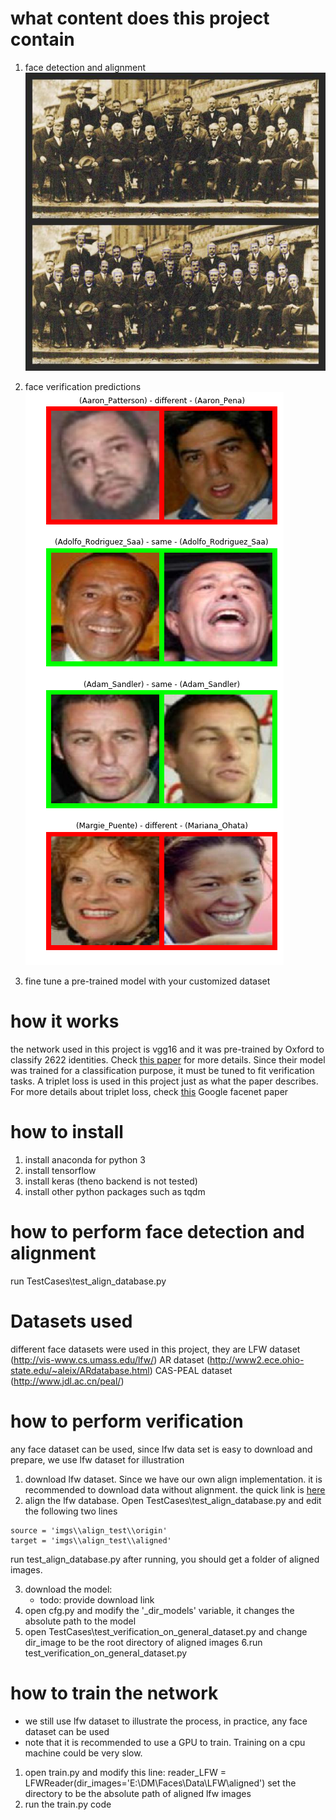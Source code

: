 
# what content does this project contain
1. face detection and alignment
![Alt text](https://github.com/Ao-Lee/Vgg-Face-Fine-tune/raw/master/TestCases/imgs/detection/_01.jpg)

2. face verification predictions
![Alt text](https://github.com/Ao-Lee/Vgg-Face-Fine-tune/raw/master/TestCases/imgs/verification/example.png)

3. fine tune a pre-trained model with your customized dataset

# how it works
the network used in this project is vgg16 and it was pre-trained by Oxford to classify 2622 identities. Check [this paper](https://www.robots.ox.ac.uk/~vgg/publications/2015/Parkhi15/parkhi15.pdf) for more details. Since their model was trained for a classification purpose, it must be
tuned to fit verification tasks. A triplet loss is used in this project just as what the paper describes. For more details about triplet loss, check [this](https://arxiv.org/abs/1503.03832) Google facenet paper

# how to install
1. install anaconda for python 3
2. install tensorflow
3. install keras (theno backend is not tested)
4. install other python packages such as tqdm

# how to perform face detection and alignment
run TestCases\test_align_database.py

# Datasets used 
different face datasets were used in this project, they are
LFW dataset (http://vis-www.cs.umass.edu/lfw/)
AR dataset (http://www2.ece.ohio-state.edu/~aleix/ARdatabase.html)
CAS-PEAL dataset (http://www.jdl.ac.cn/peal/)

# how to perform verification
any face dataset can be used, since lfw data set is easy to download and prepare, we use lfw dataset for illustration
1. download lfw dataset. Since we have our own align implementation. it is recommended to download data without alignment. the quick link is [here](http://vis-www.cs.umass.edu/lfw/lfw.tgz)
2. align the lfw database. Open TestCases\test_align_database.py and edit the following two lines
```
source = 'imgs\\align_test\\origin'
target = 'imgs\\align_test\\aligned'
```
run test_align_database.py after running, you should get a folder of aligned images.

3. download the model:
	* todo: provide download link
4. open cfg.py and modify the '_dir_models' variable, it changes the absolute path to the model
5. open TestCases\test_verification_on_general_dataset.py and change dir_image to be the root directory of aligned images
6.run test_verification_on_general_dataset.py

# how to train the network
- we still use lfw dataset to illustrate the process, in practice, any face dataset can be used
- note that it is recommended to use a GPU to train. Training on a cpu machine could be very slow.

1. open train.py and modify this line:
	reader_LFW = LFWReader(dir_images='E:\\DM\\Faces\\Data\\LFW\\aligned')
	set the directory to be the absolute path of aligned lfw images
2. run the train.py code

